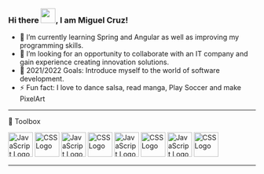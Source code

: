 ### Hi there <img src="https://raw.githubusercontent.com/MartinHeinz/MartinHeinz/master/wave.gif" width="30px">, I am Miguel Cruz!

- 🌱 I’m currently learning Spring and Angular as well as improving my programming skills.
- 👯 I’m looking for an opportunity to collaborate with an IT company and gain experience creating innovation solutions.
- 🥅 2021/2022 Goals: Introduce myself to the world of software development.
- ⚡ Fun fact: I love to dance salsa, read manga, Play Soccer and make PixelArt

---

🧰 Toolbox

<img src="https://cdn.worldvectorlogo.com/logos/logo-javascript.svg" alt="JavaScript Logo" width="50" height="50"/> 
<img src="https://cdn.worldvectorlogo.com/logos/css-3.svg" alt="CSS Logo" width="50" height="50"/>
<img src="https://cdn.worldvectorlogo.com/logos/php-1.svg" alt="JavaScript Logo" width="50" height="50"/> 
<img src="https://cdn.worldvectorlogo.com/logos/css-3.svg" alt="CSS Logo" width="50" height="50"/>
<img src="https://cdn.worldvectorlogo.com/logos/java-4.svg " alt="JavaScript Logo" width="50" height="50"/> 
<img src="https://cdn.worldvectorlogo.com/logos/bootstrap-4.svg" alt="CSS Logo" width="50" height="50"/>
<img src="https://cdn.worldvectorlogo.com/logos/power-bi.svg" alt="JavaScript Logo" width="50" height="50"/> 
<img src="https://cdn.worldvectorlogo.com/logos/jquery-1.svg" alt="CSS Logo" width="50" height="50"/>

---
